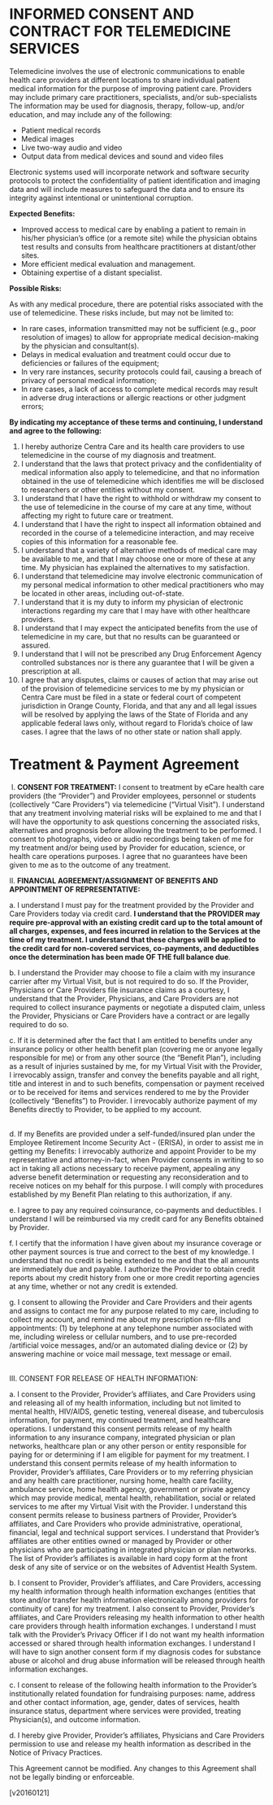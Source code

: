 INFORMED CONSENT AND CONTRACT FOR TELEMEDICINE SERVICES
===========

Telemedicine involves the use of electronic communications to enable health care providers at different locations to share individual patient medical information for the purpose of improving patient care.  Providers may include primary care practitioners, specialists, and/or sub-specialists The information may be used for diagnosis, therapy, follow-up, and/or education, and may include any of the following:

- Patient medical records
- Medical images
- Live two-way audio and video
- Output data from medical devices and sound and video files

Electronic systems used will incorporate network and software security protocols to protect the confidentiality of patient identification and imaging data and will include measures to safeguard the data and to ensure its integrity against intentional or unintentional corruption.

**Expected Benefits:**

- Improved access to medical care by enabling a patient to remain in his/her physician’s office (or a remote site) while the physician obtains test results and consults from healthcare practitioners at distant/other sites.
- More efficient medical evaluation and management.
- Obtaining expertise of a distant specialist.

**Possible Risks:**

As with any medical procedure, there are potential risks associated with the use of telemedicine.  These risks include, but may not be limited to:

- In rare cases, information transmitted may not be sufficient (e.g., poor resolution of images) to allow for appropriate medical decision-making by the physician and consultant(s).
- Delays in medical evaluation and treatment could occur due to deficiencies or failures of the equipment;
- In very rare instances, security protocols could fail, causing a breach of privacy of personal medical information;
- In rare cases, a lack of access to complete medical records may result in adverse drug interactions or allergic reactions or other judgment errors;

**By indicating my acceptance of these terms and continuing, I understand and agree to the following:**

1. I hereby authorize Centra Care and its health care providers to use telemedicine in the course of my diagnosis and treatment.  
2. I understand that the laws that protect privacy and the confidentiality of medical information also apply to telemedicine, and that no information obtained in the use of telemedicine which identifies me will be disclosed to researchers or other entities without my consent.
3. I understand that I have the right to withhold or withdraw my consent to the use of telemedicine in the course of my care at any time, without affecting my right to future care or treatment.
4. I understand that I have the right to inspect all information obtained and recorded in the course of a telemedicine interaction, and may receive copies of this information for a reasonable fee.
5. I understand that a variety of alternative methods of medical care may be available to me, and that I may choose one or more of these at any time.  My physician has explained the alternatives to my satisfaction.
6. I understand that telemedicine may involve electronic communication of my personal medical information to other medical practitioners who may be located in other areas, including out-of-state.
7. I understand that it is my duty to inform my physician of electronic interactions regarding my care that I may have with other healthcare providers.
8. I understand that I may expect the anticipated benefits from the use of telemedicine in my care, but that no results can be guaranteed or assured.
9. I understand that I will not be prescribed any Drug Enforcement Agency controlled substances nor is there any guarantee that I will be given a prescription at all.
10. I agree that any disputes, claims or causes of action that may arise out of the provision of telemedicine services to me by my physician or Centra Care must be filed in a state or federal court of competent jurisdiction in Orange County, Florida, and that any and all legal issues will be resolved by applying the laws of the State of Florida and any applicable federal laws only, without regard to Florida’s choice of law cases. I agree that the laws of no other state or nation shall apply.


Treatment & Payment Agreement
===========
​
I. **CONSENT FOR TREATMENT:** I consent to treatment by eCare health care providers (the “Provider”) and Provider employees, personnel or students (collectively “Care Providers”) via telemedicine (“Virtual Visit”). I understand that any treatment involving material risks will be explained to me and that I will have the opportunity to ask questions concerning the associated risks, alternatives and prognosis before allowing the treatment to be performed. I consent to photographs, video or audio recordings being taken of me for my treatment and/or being used by Provider for education, science, or health care operations purposes. I agree that no guarantees have been given to me as to the outcome of any treatment.
​

II. **FINANCIAL AGREEMENT/ASSIGNMENT OF BENEFITS AND APPOINTMENT OF REPRESENTATIVE:**
​

a. I understand I must pay for the treatment provided by the Provider and Care Providers today via credit card. **I understand that the PROVIDER may require pre-approval with an existing credit card up to the total amount of all charges, expenses, and fees incurred in relation to the Services at the time of my treatment. I understand that these charges will be applied to the credit card for non-covered services, co-payments, and deductibles once the determination has been made OF THE full balance due**.
​

b. I understand the Provider may choose to file a claim with my insurance carrier after my Virtual Visit, but is not required to do so. If the Provider, Physicians or Care Providers file insurance claims as a courtesy, I understand that the Provider, Physicians, and Care Providers are not required to collect insurance payments or negotiate a disputed claim, unless the Provider, Physicians or Care Providers have a contract or are legally required to do so.
​

c. If it is determined after the fact that I am entitled to benefits under any insurance policy or other health benefit plan (covering me or anyone legally responsible for me) or from any other source (the “Benefit Plan”), including as a result of injuries sustained by me, for my Virtual Visit with the Provider, I irrevocably assign, transfer and convey the benefits payable and all right, title and interest in and to such benefits, compensation or payment received or to be received for items and services rendered to me by the Provider (collectively “Benefits”) to Provider. I irrevocably authorize payment of my Benefits directly to Provider, to be applied to my account.  
​

d. If my Benefits are provided under a self-funded/insured plan under the Employee Retirement Income Security Act - (ERISA), in order to assist me in getting my Benefits: I irrevocably authorize and appoint Provider to be my representative and attorney-in-fact, when Provider consents in writing to so act in taking all actions necessary to receive payment, appealing any adverse benefit determination or requesting any reconsideration and to receive notices on my behalf for this purpose. I will comply with procedures established by my Benefit Plan relating to this authorization, if any.
​

e. I agree to pay any required coinsurance, co-payments and deductibles. I understand I will be reimbursed via my credit card for any Benefits obtained by Provider.
​

f. I certify that the information I have given about my insurance coverage or other payment sources is true and correct to the best of my knowledge.  I understand that no credit is being extended to me and that the all amounts are immediately due and payable.  I authorize the Provider to obtain credit reports about my credit history from one or more credit reporting agencies at any time, whether or not any credit is extended.
​

g. I consent to allowing the Provider and Care Providers and their agents and assigns to contact me for any purpose related to my care, including to collect my account, and remind me about my prescription re-fills and appointments: (1) by telephone at any telephone number associated with me, including wireless or cellular numbers, and to use pre-recorded /artificial voice messages, and/or an automated dialing device or (2) by answering machine or voice mail message, text message or email.  
​

III.  CONSENT FOR RELEASE OF HEALTH INFORMATION: 
​

a.  I consent to the Provider, Provider’s affiliates, and Care Providers using and releasing all of my health information,  including but not limited to mental health, HIV/AIDS, genetic testing, venereal disease, and tuberculosis information, for payment, my continued treatment, and healthcare operations. I understand this consent permits release of my health information to any insurance company, integrated physician or plan networks, healthcare plan or any other person or entity responsible for paying for or determining if I am eligible for payment for my treatment.  I understand this consent permits release of my health information to Provider, Provider’s affiliates, Care Providers or to my referring physician and any health care practitioner, nursing home, health care facility, ambulance service, home health agency, government or private agency which may provide medical, mental health, rehabilitation, social or related services to me after my Virtual Visit with the Provider. I understand this consent permits release to business partners of Provider, Provider’s affiliates, and Care Providers who provide administrative, operational, financial, legal and technical support services. I understand that Provider’s affiliates are other entities owned or managed by Provider or other physicians who are participating in integrated physician or plan networks. The list of Provider’s affiliates is available in hard copy form at the front desk of any site of service or on the websites of Adventist Health System. 
​

b.  I consent to Provider, Provider’s affiliates, and Care Providers, accessing my health information through health information exchanges (entities that store and/or transfer health information electronically among providers for continuity of care) for my treatment. I also consent to Provider, Provider’s affiliates, and Care Providers releasing my health information to other health care providers through health information exchanges.  I understand I must talk with the Provider’s Privacy Officer if I do not want my health information accessed or shared through health information exchanges.  I understand I will have to sign another consent form if my diagnosis codes for substance abuse or alcohol and drug abuse information will be released through health information exchanges.
​

c.  I consent to release of the following health information to the Provider’s institutionally related foundation for fundraising purposes: name, address and other contact information, age, gender, dates of services, health insurance status, department where services were provided, treating Physician(s), and outcome information.
​

d.  I hereby give Provider, Provider’s affiliates, Physicians and Care Providers permission to use and release my health information as described in the Notice of Privacy Practices.
​

This Agreement cannot be modified.  Any changes to this Agreement shall not be legally binding or enforceable.


[v20160121]